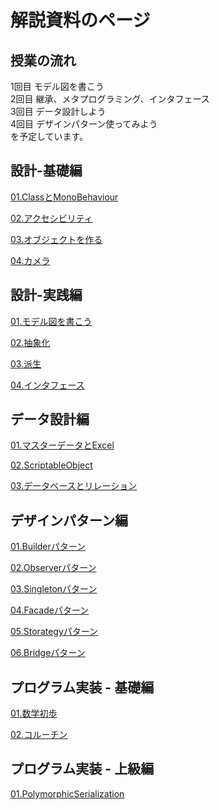 # 解説資料のページ

## 授業の流れ
1回目 モデル図を書こう  
2回目 継承、メタプログラミング、インタフェース  
3回目 データ設計しよう  
4回目 デザインパターン使ってみよう  
を予定しています。  


## 設計-基礎編

[01.ClassとMonoBehaviour](/EducationText/基礎/01-ClassとMonoBehaviour.md)  


[02.アクセシビリティ](/EducationText/基礎/02-アクセシビリティ.md)  


[03.オブジェクトを作る](/EducationText/基礎/03-オブジェクトを作る.md)  


[04.カメラ](/EducationText/基礎/04-カメラ.md)  



## 設計-実践編

[01.モデル図を書こう](/EducationText/実践/01-モデル図を書こう.md)  


[02.抽象化](/EducationText/実践/02-抽象化.md)  


[03.派生](/EducationText/実践/03-派生.md)  


[04.インタフェース](/EducationText/実践/04-インタフェース.md)  



## データ設計編

[01.マスターデータとExcel](/EducationText/データ設計/01-.md)  


[02.ScriptableObject](/EducationText/データ設計/01-.md)  


[03.データベースとリレーション](/EducationText/データ設計/01-.md)  



## デザインパターン編

[01.Builderパターン](/EducationText/デザインパターン/01-.md)  


[02.Observerパターン](/EducationText/デザインパターン/01-.md)  


[03.Singletonパターン](/EducationText/データ設計/01-.md)  


[04.Facadeパターン](/EducationText/データ設計/01-.md)  


[05.Storategyパターン](/EducationText/データ設計/01-.md)  


[06.Bridgeパターン](/EducationText/データ設計/01-.md)  



## プログラム実装 - 基礎編

[01.数学初歩](/EducationText//05-数学初歩.md)  


[02.コルーチン](/EducationText//.md)  



## プログラム実装 - 上級編

[01.PolymorphicSerialization](/EducationText/上級/01-PolymorphicSerialization.md)  
